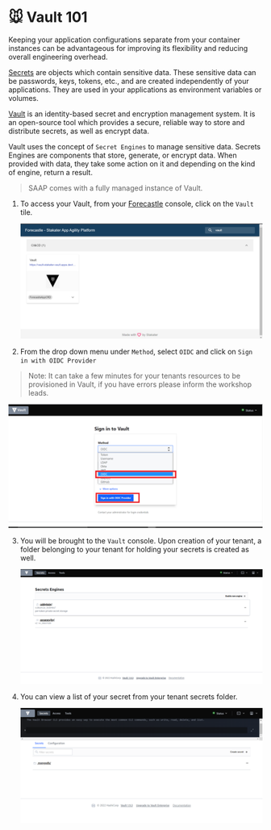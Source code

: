 # 🐭 Vault 101

Keeping your application configurations separate from your container instances can be advantageous for improving its flexibility and reducing overall engineering overhead.

[Secrets](https://kubernetes.io/docs/concepts/configuration/secret/) are objects which contain sensitive data. These sensitive data can be passwords, keys, tokens, etc., and are created independently of your applications. They are used in your applications as environment variables or volumes. 

[Vault](https://www.vaultproject.io/docs) is an identity-based secret and encryption management system. It is an open-source tool which provides a secure, reliable way to store and distribute secrets, as well as encrypt data.

Vault uses the concept of `Secret Engines` to manage sensitive data. Secrets Engines are components that store, generate, or encrypt data. When provided with data, they take some action on it and depending on the kind of engine, return a result.
    
   > SAAP comes with a fully managed instance of Vault. 
    
1. To access your Vault, from your [Forecastle](https://forecastle-stakater-forecastle.apps.devtest.vxdqgl7u.kubeapp.cloud) console, click on the `Vault` tile.

   ![Forecastle-Vault](./images/forecastle-vault.png)

2. From the drop down menu under `Method`, select `OIDC` and click on `Sign in with OIDC Provider`

  > Note: It can take a few minutes for your tenants resources to be provisioned in Vault, if you have errors please inform the workshop leads.   

![Vault-ocic-login](./images/vault-ocic-login.png)

3. You will be brought to the `Vault` console. Upon creation of your tenant, a folder belonging to your tenant for holding your secrets is created as well.

   ![Vault-home](./images/vault-home.png)

4. You can view a list of your secret from your tenant secrets folder.

   ![Vault-MongoDB](./images/vault-mongodb.png)
